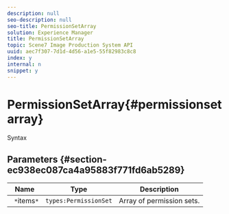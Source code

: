 ```yaml
---
description: null
seo-description: null
seo-title: PermissionSetArray
solution: Experience Manager
title: PermissionSetArray
topic: Scene7 Image Production System API
uuid: aec7f307-7d1d-4d56-a1e5-55f82983c8c8
index: y
internal: n
snippet: y
---
```


# PermissionSetArray{#permissionsetarray}

 Syntax 

## Parameters {#section-ec938ec087ca4a95883f771fd6ab5289}

|  Name  | Type  | Description  |
|---|---|---|
|  ` *`items`*`  | `types:PermissionSet`  | Array of permission sets.  |

